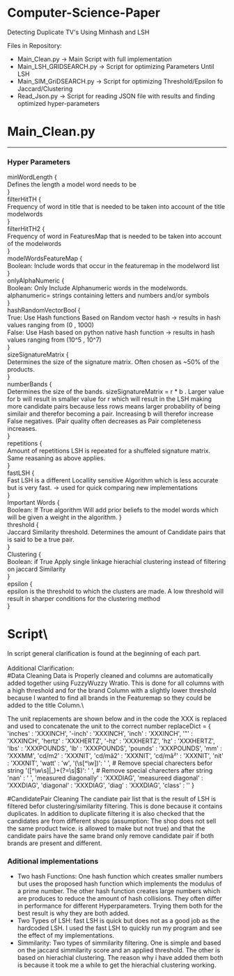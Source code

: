 # Computer-Science-Paper
Detecting Duplicate TV's Using Minhash and LSH

Files in Repository:
   - Main_Clean.py             -> Main Script with full implementation
   - Main_LSH_GRIDSEARCH.py    -> Script for optimizing Parameters Until LSH
   - Main_SIM_GriDSEARCH.py       -> Script for optimizing Threshold/Epsilon fo Jaccard/Clustering
   - Read_Json.py              -> Script for reading JSON file with results and finding optimized hyper-parameters

# Main_Clean.py
----------------------------------------------------------------------------------------------------------------------------------------

### Hyper Parameters ###
minWordLength {\
  Defines the length a model word needs to be\
  }\
filterHitTH   {\
  Frequency of word in title that is needed to be taken into account of the title modelwords\
  }\
filterHitTH2  {  \
  Frequency of word in FeaturesMap that is needed to be taken into account of the modelwords\
  }\
modelWordsFeatureMap {\
  Boolean: Include words that occur in the featuremap in the modelword list\
  }\
onlyAlphaNumeric     {\
  Boolean: Only Include Alphanumeric words in the modelwords. alphanumeric= strings containing letters and numbers and/or symbols\
  }\
hashRandomVectorBool {\
  True: Use Hash functions Based on Random vector hash -> results in hash values ranging from (0 , 1000)\
  False: Use Hash based on python native hash function -> results in hash values ranging from (10^5 , 10^7)\
 }\
sizeSignatureMatrix  {\
  Determines the size of the signature matrix. Often chosen as ~50% of the products. \
  }\
numberBands    {\
  Determines the size of the bands. sizeSignatureMatrix = r * b . Larger value for b will result in smaller value for r which will result in the LSH making more candidate pairs   because less rows means larger probability of being similair and therefor becoming a pair. Increasing b will therefor increase False negatives. (Pair quality often decreases     as Pair completeness increases.\
  }\
repetitions    {\
  Amount of repetitions LSH is repeated for a shuffeled signature matrix. Same reasaning as above applies.\
  }\
fastLSH   {\
  Fast LSH is a different Locallity sensitive Algorithm which is less accurate but is very fast. -> used for quick comparing new implementations\
  }\
Important Words {\
  Boolean: If True algorithm Will add prior beliefs to the model words which will be given a weight in the algorithm.
  }\
threshold  {\
  Jaccard Similarity threshold. Determines the amount of Candidate pairs that is said to be a true pair.\
  }\
Clustering  {\
  Boolean: if True Apply single linkage hierachial clustering instead of filtering on jaccard Similarity \
  }\
epsilon   {\
  epsilon is the threshold to which the clusters are made. A low threshold will result in sharper conditions for the clustering method\
  }
  
# Script\
In script general clarification is found at the beginning of each part. \
\
Additional Clarification:\
#Data Cleaning
Data is Properly cleaned and columns are automatically added together using FuzzyWuzzy Wratio. This is done for all columns with a high threshold and for the brand Column with a slightly lower threshold because I wanted to find all brands in the Featuremap so they could be added to the title Column.\

The unit replacements are shown below and in the code the XXX is replaced and used to concatenate the unit to the correct number
replaceDict = {
    'inches' : 'XXXINCH',
    '-inch'  : 'XXXINCH',
    'inch'   : 'XXXINCH',
    '"'      : 'XXXINCH',
    'hertz'  : 'XXXHERTZ',
    '-hz'    : 'XXXHERTZ',
    'hz'     : 'XXXHERTZ',
    'lbs'    : 'XXXPOUNDS',
    'lb'     : 'XXXPOUNDS',
    'pounds' : 'XXXPOUNDS',
    'mm'     : 'XXXMM',
    'cd/m2'  : 'XXXNIT',
    'cd/mâ2' : 'XXXNIT',
    'cd/mâ²' : 'XXXNIT',
    'nit'    : 'XXXNIT',
    'watt'      : 'w',
    '(\s[^\w])': ' ',            # Remove special charecters befor string 
    '([^\w\s]|_)+(?=\s|$)': ' ', # Remove special charecters after string
    'nan'    : ' ',
    'measured diagonally'   :  'XXXDIAG',
    'measureed diagonal'   :  'XXXDIAG',
    'diagonal'   :  'XXXDIAG',
    'diag'   :  'XXXDIAG',
    'class'  :   ''
}

#CandidatePair Cleaning
The candiate pair list that is the result of LSH is filtered befor clustering/similarity filtering. This is done because it contains duplicates. In addition to duplicate filtering it is also checked that the candidates are from different shops (assumption: The shop does not sell the same product twice. is allowed to make but not true) and that the candidate pairs have the same brand only remove candidate pair if both brands are present and different.

### Aditional implementations ###
   - Two hash Functions: One hash function which creates smaller numbers but uses the proposed hash function which implements the modulus of a prime number. The other hash function creates large numbers which are produces to reduce the amount of hash collisions. They often differ in performance for different Hyperparameters. Trying them both for the best result is why they are both added.
   - Two Types of LSH: fast LSH is quick but does not as a good job as the hardcoded LSH. I used the fast LSH to quickly run my program and see the effect of my implementations.
   - Simmilarity: Two types of simmilarity filtering. One is simple and based on the jaccard simmilarity score and an applied threshold. The other is based on hierachial clustering. The reason why i have added them both is because it took me a while to get the hierachial clustering working.
